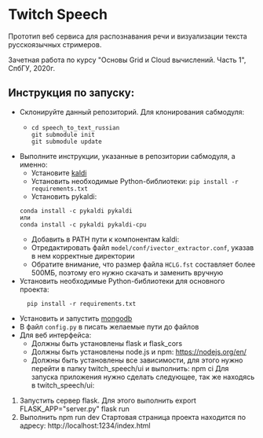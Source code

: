 # Twitch Speech
Прототип веб сервиса для распознавания речи и визуализации текста русскоязычных стримеров.

Зачетная работа по курсу "Основы Grid и Cloud вычислений. Часть 1", СпбГУ, 2020г.
## Инструкция по запуску:
* Склонируйте данный репозиторий. Для клонирования сабмодуля:
    * ```
      cd speech_to_text_russian
      git submodule init
      git submodule update
      ```
* Выполните инструкции, указанные в репозитории сабмодуля, а именно:
    * Установите [kaldi](https://kaldi-asr.org/doc/tutorial_setup.html)
    * Установить необходимые Python-библиотеки:
    ```pip install -r requirements.txt```
    * Установить pykaldi: 
    ```
    conda install -c pykaldi pykaldi
    или  
    conda install -c pykaldi pykaldi-cpu
    ```
    * Добавить в PATH пути к компонентам kaldi:
    * Отредактировать файл `model/conf/ivector_extractor.conf`, указав в нем корректные директории
    * Обратите внимание, что размер файла `HCLG.fst` составляет более 500МБ, поэтому его нужно скачать и заменить вручную
* Установить необходимые Python-библиотеки для основного проекта:
  ```
    pip install -r requirements.txt
  ```
* Установить и запустить [mongodb](https://docs.mongodb.com/manual/tutorial/)
* В файл `config.py` в писать желаемые пути до файлов
* Для веб интерфейса:
    * Должны быть установлены flask и flask_cors
    * Должны быть установлены node.js и npm: 
	https://nodejs.org/en/
    * Должны быть установлены все зависимости, для этого нужно перейти в папку twitch_speech/ui и выполнить:
      	npm ci
Для запуска приложения нужно сделать следующее, так же находясь в twitch_speech/ui:
1. Запустить сервер flask. Для этого выполнить 
        export FLASK_APP="server.py"
	flask run
2. Выполнить 
	npm run dev 
Стартовая страница проекта находится по адресу:
	http://localhost:1234/index.html



	

